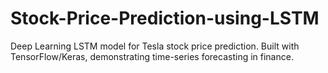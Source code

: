 # Stock-Price-Prediction-using-LSTM
Deep Learning LSTM model for Tesla stock price prediction. Built with TensorFlow/Keras, demonstrating time-series forecasting in finance.
